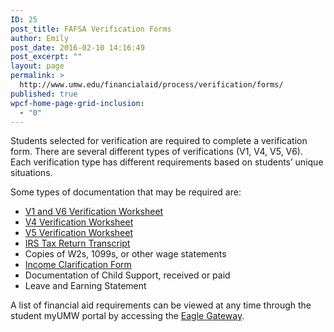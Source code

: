 ```yaml
---
ID: 25
post_title: FAFSA Verification Forms
author: Emily
post_date: 2016-02-10 14:16:49
post_excerpt: ""
layout: page
permalink: >
  http://www.umw.edu/financialaid/process/verification/forms/
published: true
wpcf-home-page-grid-inclusion:
  - "0"
---
```

Students selected for verification are required to complete a verification form. There are several different types of verifications (V1, V4, V5, V6). Each verification type has different requirements based on students’ unique situations.

Some types of documentation that may be required are:
<ul>
	<li><a href="http://www.umw.edu/financialaid/wp-content/uploads/sites/31/2016/02/Verification-Form-V1-V6.docx" rel="">V1 and V6 Verification Worksheet</a></li>
	<li><a href="http://www.umw.edu/financialaid/wp-content/uploads/sites/31/2016/02/Verification-Form-V4.docx" rel="">V4 Verification Worksheet</a></li>
	<li><a href="http://www.umw.edu/financialaid/wp-content/uploads/sites/31/2016/02/Verification-Form-V5.docx" rel="">V5 Verification Worksheet</a></li>
	<li><a href="http://www.irs.gov">IRS Tax Return Transcript</a></li>
	<li>Copies of W2s, 1099s, or other wage statements</li>
	<li><a href="http://www.umw.edu/financialaid/wp-content/uploads/sites/31/2016/02/Income-Clarification-Form.doc" rel="">Income Clarification Form</a></li>
	<li>Documentation of Child Support, received or paid</li>
	<li>Leave and Earning Statement</li>
</ul>
A list of financial aid requirements can be viewed at any time through the student myUMW portal by accessing the <a href="https://orgsync.com/82489/chapter">Eagle Gateway</a>.